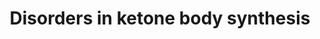 ---
annotations:
- id: PW:0002323
  parent: disease pathway
  type: Pathway Ontology
  value: 3-hydroxy-3-methylglutaryl-CoA lyase deficiency pathway
- id: DOID:14723
  parent: genetic disease
  type: Disease Ontology
  value: beta-ketothiolase deficiency
- id: PW:0000002
  parent: classic metabolic pathway
  type: Pathway Ontology
  value: classic metabolic pathway
- id: CL:0000003
  parent: native cell
  type: Cell Type Ontology
  value: native cell
- id: PW:0000069
  parent: classic metabolic pathway
  type: Pathway Ontology
  value: ketone bodies metabolic pathway
- id: PW:0000013
  parent: disease pathway
  type: Pathway Ontology
  value: disease pathway
- id: PW:0000058
  parent: classic metabolic pathway
  type: Pathway Ontology
  value: fatty acid metabolic pathway
- id: PW:0000026
  parent: classic metabolic pathway
  type: Pathway Ontology
  value: citric acid cycle pathway
authors:
- SamDrabbe
- AmauryPelzer
- DeSl
- Egonw
- Larsgw
description: 'Ketone bodies, acetoacetate and (beta)3-hydroxybutyric acid, are produced
  in times of hunger/starvation. The compounds are water-soluble (and also include
  the spontaneous breakdown product of acetoacetate, acetone). All ketone bodies are
  by-products when fatty acids are broken down for energy in the liver and kidneys,
  and used as energy source for the heart and brain.  Ketogenesis can be impeded by
  inborn errors of metabolism such as Methylacetoacetyl-CoA thiolase deficiency, 3-hydroxy-3-methylglutaryl-CoA
  synthase deficiency and 3-hydroxy-3-methylglutaryl-CoA lyase deficiency.  In this
  pathway ketogenesis is visualised and linked to the different diseases. Ketogenesis
  can derive from leucine metabolism and fatty acid beta-oxidation and happens in
  the mitochondria. The enzymes ACAT1, HMGCS2, HMGCL and BDH1 play an important role
  during this proces.  This pathway is based on chapter 23 of the book of Blau et
  al. (ISBN 3642403360 (978-3642403361)), Figures 23.1 and 23.2.  For the ketolysis
  pathway see: [https://www.wikipathways.org/index.php/Pathway:WP5195 WP5195] '
last-edited: 2023-02-01
organisms:
- Homo sapiens
redirect_from:
- /index.php/Pathway:WP5175
- /instance/WP5175
- /instance/WP5175_r125326
revision: r125326
schema-jsonld:
- '@context': https://schema.org/
  '@id': https://wikipathways.github.io/pathways/WP5175.html
  '@type': Dataset
  creator:
    '@type': Organization
    name: WikiPathways
  description: 'Ketone bodies, acetoacetate and (beta)3-hydroxybutyric acid, are produced
    in times of hunger/starvation. The compounds are water-soluble (and also include
    the spontaneous breakdown product of acetoacetate, acetone). All ketone bodies
    are by-products when fatty acids are broken down for energy in the liver and kidneys,
    and used as energy source for the heart and brain.  Ketogenesis can be impeded
    by inborn errors of metabolism such as Methylacetoacetyl-CoA thiolase deficiency,
    3-hydroxy-3-methylglutaryl-CoA synthase deficiency and 3-hydroxy-3-methylglutaryl-CoA
    lyase deficiency.  In this pathway ketogenesis is visualised and linked to the
    different diseases. Ketogenesis can derive from leucine metabolism and fatty acid
    beta-oxidation and happens in the mitochondria. The enzymes ACAT1, HMGCS2, HMGCL
    and BDH1 play an important role during this proces.  This pathway is based on
    chapter 23 of the book of Blau et al. (ISBN 3642403360 (978-3642403361)), Figures
    23.1 and 23.2.  For the ketolysis pathway see: [https://www.wikipathways.org/index.php/Pathway:WP5195
    WP5195] '
  keywords:
  - 3-hydroxy-3-methylglutaryl-coenzyme A
  - 3-hydroxybutyric acid
  - ACAT1
  - Acetoacetyl-CoA
  - Acetyl-CoA
  - BDH1
  - Carbon Dioxide
  - CoASH
  - Coenzym A
  - H+
  - HMGCL
  - HMGCS2
  - Leucine
  - NAD+
  - NADH
  - OXCT1
  - acetoacetate
  - acetone
  - fatty acids
  license: CC0
  name: Disorders in ketone body synthesis
seo: CreativeWork
title: Disorders in ketone body synthesis
wpid: WP5175
---